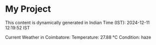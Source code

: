 # My Project

This content is dynamically generated in Indian Time (IST): 2024-12-11 12:19:52 IST


Current Weather in Coimbatore:
Temperature: 27.88 °C
Condition: haze
